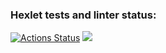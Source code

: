 ### Hexlet tests and linter status:
[![Actions Status](https://github.com/DanilCrazy99/fullstack-javascript-project-44/workflows/hexlet-check/badge.svg)](https://github.com/DanilCrazy99/fullstack-javascript-project-44/actions)
<a href="https://codeclimate.com/github/DanilCrazy99/fullstack-javascript-project-44/maintainability"><img src="https://api.codeclimate.com/v1/badges/909958f084b2dd127674/maintainability" /></a>
